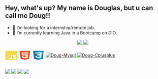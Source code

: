## Hey, what's up? My name is Douglas, but u can call me Doug!!

- 🔭 I’m looking for a internship/remote job.
- 🌱 I’m currently learning Java in a Bootcamp on DIO.

<div align="center">
  <a href="https://github.com/Draco7980">
  <img height="48%" src="https://github-readme-stats.vercel.app/api?username=Draco7980&show_icons=true&theme=dark&include_all_commits=true&count_private=true"/>
  <img height="48%" src="https://github-readme-stats.vercel.app/api/top-langs/?username=Draco7980&layout=compact&langs_count=7&theme=dark"/>
</div>
  
<div style="display: inline_block"><br>
  <img align="center" alt="Doug-Js" height="30" width="40" src="https://raw.githubusercontent.com/devicons/devicon/master/icons/javascript/javascript-plain.svg">
  <img align="center" alt="Doug-HTML" height="30" width="40" src="https://raw.githubusercontent.com/devicons/devicon/master/icons/html5/html5-original.svg">
  <img align="center" alt="Doug-CSS" height="30" width="40" src="https://raw.githubusercontent.com/devicons/devicon/master/icons/css3/css3-original.svg">
  <img align="center" alt="Doug-Mysql" height="30" width="40" src="https://cdn.jsdelivr.net/gh/devicons/devicon/icons/mysql/mysql-original.svg"> 
  <img align="center" alt="Doug-Cplusplus" height="30" width="40" src="https://cdn.jsdelivr.net/gh/devicons/devicon/icons/cplusplus/cplusplus-original.svg"> 
</div>
  
  ##
  
<div> 
  <a href="https://instagram.com/medsousa79" target="_blank"><img src="https://img.shields.io/badge/-Instagram-%23E4405F?style=for-the-badge&logo=instagram&logoColor=white" target="_blank"></a>
 <a href="https://discord.gg/CXwkuq8r" target="_blank"><img src="https://img.shields.io/badge/Discord-7289DA?style=for-the-badge&logo=discord&logoColor=white" target="_blank"></a> 
  <a href = "mailto:douglasmedeiros.sousa@gmail.com"><img src="https://img.shields.io/badge/-Gmail-%23333?style=for-the-badge&logo=gmail&logoColor=white" target="_blank"></a>
  <a href="https://www.linkedin.com/in/douglas-sousa-ba845314b/" target="_blank"><img src="https://img.shields.io/badge/-LinkedIn-%230077B5?style=for-the-badge&logo=linkedin&logoColor=white" target="_blank"></a> 
</div>
